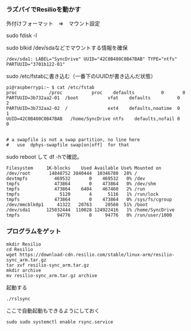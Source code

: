 ### ラズパイでResilioを動かす

外付けフォーマット　⇒　マウント設定

sudo fdisk -l


sudo blkid /dev/sdaなどでマウントする情報を確保

```
/dev/sda1: LABEL="SyncDrive" UUID="42C0B480C0B47BAB" TYPE="ntfs" PARTUUID="3701b122-01"
```


sudo /etc/fstabに書き込む（一番下のUUIDが書き込んだ状態）

```
pi@raspberrypi:~ $ cat /etc/fstab
proc            /proc           proc    defaults          0       0
PARTUUID=3b732aa2-01  /boot           vfat    defaults          0       2
PARTUUID=3b732aa2-02  /               ext4    defaults,noatime  0       1
UUID=42C0B480C0B47BAB   /home/SyncDrive ntfs    defaults,nofail 0       0


# a swapfile is not a swap partition, no line here
#   use  dphys-swapfile swap[on|off]  for that

```

sudo reboot して df -hで確認。

```
Filesystem     1K-blocks    Used Available Use% Mounted on
/dev/root       14848752 3840444  10346780  28% /
devtmpfs          469532       0    469532   0% /dev
tmpfs             473864       0    473864   0% /dev/shm
tmpfs             473864    6404    467460   2% /run
tmpfs               5120       4      5116   1% /run/lock
tmpfs             473864       0    473864   0% /sys/fs/cgroup
/dev/mmcblk0p1     41322   20763     20560  51% /boot
/dev/sda1      125032444  110028 124922416   1% /home/SyncDrive
tmpfs              94776       0     94776   0% /run/user/1000
```

### プログラムをゲット
```
mkdir Resilio
cd Resilio
wget https://download-cdn.resilio.com/stable/linux-arm/resilio-sync_arm.tar.gz
tar xvf resilio-sync_arm.tar.gz
mkdir archive
mv resilio-sync_arm.tar.gz archive
```

起動する
```
./rslsync
```

ここで自動起動もできるようにしておく
```
sudo sudo systemctl enable rsync.service
```



